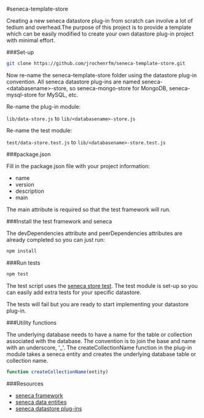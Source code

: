 #seneca-template-store

Creating a new seneca datastore plug-in from scratch can involve a lot of tedium and overhead.The purpose of this project is to provide a template which can be easily modified to create your own datastore plug-in project with minimal effort.

###Set-up

 ``` *.bash
 git clone https://github.com/jrochenrfm/seneca-template-store.git
 ```

 Now re-name the seneca-template-store folder using the datastore plug-in convention. All seneca datastore plug-ins are named seneca-\<databasename\>-store, so seneca-mongo-store for MongoDB, seneca-mysql-store for MySQL, etc.

 Re-name the plug-in module:

 `lib/data-store.js` to `lib/<databasename>-store.js`

 Re-name the test module:

 `test/data-store.test.js` to `lib/<databasename>-store.test.js`

###package.json

Fill in the package.json file with your project information:

- name
- version
- description
- main


The main attribute is required so that the test framework will run.

###Install the test framework and seneca

The devDependencies attribute and peerDependencies attributes are already completed so you can just run:

 ``` *.bash
 npm install
 ```

###Run tests

 ``` *.bash
 npm test
 ```

 The test script uses the [seneca store test](https://github.com/rjrodger/seneca-store-test). The test module is set-up so you can easily add extra tests for your specific datastore.

 The tests will fail but you are ready to start implementing your datastore plug-in.


###Utility functions

The underlying database needs to have a name for the table or collection associated with the database. The convention is to join the base and name with an underscore, '_'. The createCollectionName function in the plug-in module takes a seneca entity and creates the underlying database table or collection name.

``` javascript
function createCollectionName(entity)
```

###Resources

- [seneca framework](http://senecajs.org/)
- [seneca data entities](http://senecajs.org/data-entities.html)
- [seneca datastore plug-ins](http://senecajs.org/plugins.html)